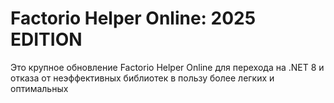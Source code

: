 # Factorio Helper Online: 2025 EDITION

Это крупное обновление Factorio Helper Online для перехода на .NET 8 и отказа от неэффективных библиотек в пользу более легких и оптимальных